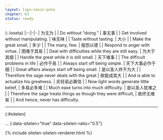 ```yaml
---
layout: lipu-nasin-pona
chapter: 63
status: ready
---
```


{:.loseta}
|:-:|-|-
| 为无为                 |  | Do without “doing.”
| 事无事                 |  | Get involved without manipulating.
| 味无味                 |  | Taste without tasting.
| 大小                   |  | Make the great small,
| 多少                   |  | The many, few.
| 报怨以德               |  | Respond to anger with virtue.
| 图难于其易             |  | Deal with difficulties while they are still easy.
| 为大于其细             |  | Handle the great while it is still small.
| 天下难事               |  | The difficult problems in life
| 必作于易               |  | Always start off being simple.
| 天下大事<wbr/>必作于细 |  | Great affairs always start off being small.
| 是以圣人<wbr/>终不为大 |  | Therefore the sage never deals with the great
| 故能成其大             |  | And is able to actualize his greatness.
| 夫轻诺必寡信           |  | Now light words generate little belief,
| 多易必多难             |  | Much ease turns into much difficulty.
| 是以圣人<wbr/>犹难之   |  | Therefore the sage treats things as though they were difficult,
| 故终无难矣             |  | And hence, never has difficulty.

-------
{:#sitelen}

...
{:data-sitelen="true" data-sitelen-ratio="0.5"}

{% include sitelen-sitelen-renderer.html %}

